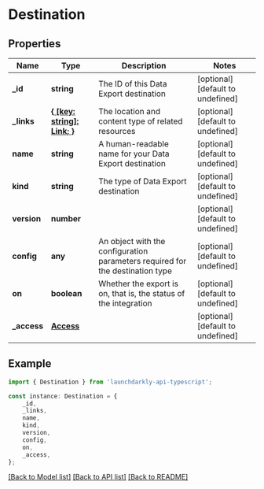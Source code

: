 # Destination


## Properties

Name | Type | Description | Notes
------------ | ------------- | ------------- | -------------
**_id** | **string** | The ID of this Data Export destination | [optional] [default to undefined]
**_links** | [**{ [key: string]: Link; }**](Link.md) | The location and content type of related resources | [optional] [default to undefined]
**name** | **string** | A human-readable name for your Data Export destination | [optional] [default to undefined]
**kind** | **string** | The type of Data Export destination | [optional] [default to undefined]
**version** | **number** |  | [optional] [default to undefined]
**config** | **any** | An object with the configuration parameters required for the destination type | [optional] [default to undefined]
**on** | **boolean** | Whether the export is on, that is, the status of the integration | [optional] [default to undefined]
**_access** | [**Access**](Access.md) |  | [optional] [default to undefined]

## Example

```typescript
import { Destination } from 'launchdarkly-api-typescript';

const instance: Destination = {
    _id,
    _links,
    name,
    kind,
    version,
    config,
    on,
    _access,
};
```

[[Back to Model list]](../README.md#documentation-for-models) [[Back to API list]](../README.md#documentation-for-api-endpoints) [[Back to README]](../README.md)
